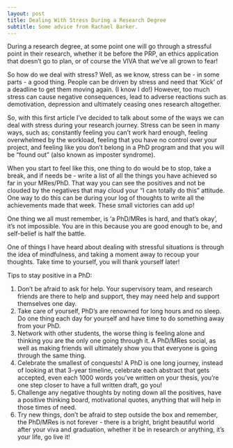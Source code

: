 ```yaml
---
layout: post
title: Dealing With Stress During a Research Degree
subtitle: Some advice from Rachael Barker.
---
```



During a research degree, at some point one will go through a stressful point in their research, whether it be before the PRP, an ethics application that doesn’t go to plan, or of course the VIVA that we’ve all grown to fear!

So how do we deal with stress? Well, as we know, stress can be - in some parts - a good thing. People can be driven by stress and need that ‘Kick’ of a deadline to get them moving again. (I know I do!) However, too much stress can cause negative consequences, lead to adverse reactions such as demotivation, depression and ultimately ceasing ones research altogether.

So, with this first article I’ve decided to talk about some of the ways we can deal with stress during your research journey. Stress can be seen in many ways, such as; constantly feeling you can’t work hard enough, feeling overwhelmed by the workload, feeling that you have no control over your project, and feeling like you don’t belong in a PhD program and that you will be “found out” (also known as imposter syndrome).

When you start to feel like this, one thing to do would be to stop, take a break, and if needs be - write a list of all the things you have achieved so far in your MRes/PhD. That way you can see the positives and not be clouded by the negatives that may cloud your “I can totally do this” attitude. One way to do this can be during your log of thoughts to write all the achievements made that week. These small victories can add up!

One thing we all must remember, is ‘a PhD/MRes is hard, and that’s okay’, it’s not impossible. You are in this because you are good enough to be, and self-belief is half the battle.

One of things I have heard about dealing with stressful situations is through the idea of mindfulness, and taking a moment away to recoup your thoughts. Take time to yourself, you will thank yourself later!

Tips to stay positive in a PhD:
1.	Don’t be afraid to ask for help. Your supervisory team, and research friends are there to help and support, they may need help and support themselves one day.
2.	Take care of yourself, PhD’s are renowned for long hours and no sleep. Do one thing each day for yourself and have time to do something away from your PhD.
3.	Network with other students, the worse thing is feeling alone and thinking you are the only one going through it. A PhD/MRes social, as well as making friends will ultimately show you that everyone is going through the same thing.
4.	Celebrate the smallest of conquests! A PhD is one long journey, instead of looking at that 3-year timeline, celebrate each abstract that gets accepted, even each 1000 words you’ve written on your thesis, you’re one step closer to have a full written draft, go you!
5.	Challenge any negative thoughts by noting down all the positives, have a positive thinking board, motivational quotes, anything that will help in those times of need.
6.	Try new things, don’t be afraid to step outside the box and remember, the PhD/MRes is not forever - there is a bright, bright beautiful world after your viva and graduation, whether it be in research or anything, it’s your life, go live it!
